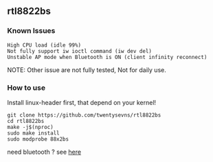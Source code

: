 
## rtl8822bs


### Known Issues

```
High CPU load (idle 99%)
Not fully support iw ioctl command (iw dev del)
Unstable AP mode when Bluetooth is ON (client infinity reconnect)
```

NOTE: Other issue are not fully tested, Not for daily use.

### How to use

Install linux-header first, that depend on your kernel!

```
git clone https://github.com/twentysevns/rtl8822bs
cd rtl8822bs
make -j$(nproc)
sudo make install
sudo modprobe 88x2bs
```

need bluetooth ? see [here](https://github.com/twentysevns/rtl8822bs/tree/master/bluetooth)
